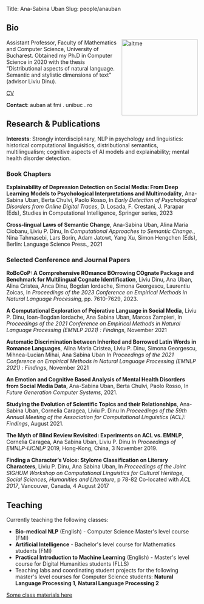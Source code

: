 ﻿Title: Ana-Sabina Uban
Slug: people/anauban

## Bio

<img src="https://avatars.githubusercontent.com/u/1269090?v=4" alt="altme" style="width: 200px;float: right;"/>

Assistant Professor, Faculty of Mathematics and Computer Science, University of Bucharest. Obtained my Ph.D in Computer Science in 2020 with the thesis "Distributional aspects of natural language. Semantic and stylistic dimensions of text" (advisor Liviu Dinu).

[CV](https://drive.google.com/file/d/13E6V0qoxYuypnehyTNmupRfmJqOpR0jV/view?usp=sharing)

**Contact**: auban at fmi . unibuc . ro

## Research & Publications

**Interests**: Strongly interdisciplinary, NLP in psychology and linguistics: historical computational linguisitics, distributional semantics, multilingualism; cognitive aspects of AI models and explainability; mental health disorder detection.

### Book Chapters

**Explainability of Depression Detection on Social Media: From Deep Learning Models to Psychological
Interpretations and Multimodality**, Ana-Sabina Uban, Berta Chulvi, Paolo Rosso,
In _Early Detection of Psychological Disorders from Online Digital Traces_, D. Losada, F.
Crestani, J. Parapar (Eds), Studies in Computational Intelligence, Springer series, 2023

**Cross-lingual Laws of Semantic Change**, Ana-Sabina Uban, Alina Maria Ciobanu, Liviu P. Dinu,
In _Computational Approaches to Semantic Change_., Nina Tahmasebi, Lars Borin, Adam
Jatowt, Yang Xu, Simon Hengchen (Eds), Berlin: Language Science Press., 2021

### Selected Conference and Journal Papers

**RoBoCoP: A Comprehensive ROmance BOrrowing COgnate Package and Benchmark for Multilingual
Cognate Identification**, Liviu Dinu, Ana Uban, Alina Cristea, Anca Dinu, Bogdan Iordache, Simona Georgescu, Laurentiu Zoicas,
In _Proceedings of the 2023 Conference on Empirical Methods in Natural Language Processing_, pp. 7610-7629, 2023.

**A Computational Exploration of Pejorative Language in Social Media**, Liviu P. Dinu, Ioan-Bogdan Iordache, Ana Sabina Uban, Marcos Zampieri,
In _Proceedings of the 2021 Conference on Empirical Methods in Natural Language Processing
(EMNLP 2021) : Findings_, November 2021

**Automatic Discrimination between Inherited and Borrowed Latin Words in Romance Languages**, Alina Maria Cristea, Liviu P. Dinu, Simona Georgescu, Mihnea-Lucian Mihai, Ana Sabina Uban
In _Proceedings of the 2021 Conference on Empirical Methods in Natural Language Processing
(EMNLP 2021) : Findings_, November 2021

**An Emotion and Cognitive Based Analysis of Mental Health Disorders from Social Media Data**, Ana-Sabina Uban, Berta Chulvi, Paolo Rosso,
In _Future Generation Computer Systems_, 2021.

**Studying the Evolution of Scientific Topics and their Relationships**, Ana-Sabina Uban, Cornelia Caragea, Liviu P. Dinu
In _Proceedings of the 59th Annual Meeting of the Association for Computational Linguistics (ACL): Findings_, August 2021.

**The Myth of Blind Review Revisited: Experiments on ACL vs. EMNLP**, Cornelia Caragea, Ana Sabina Uban, Liviu P. Dinu
In _Proceedings of EMNLP-IJCNLP_ 2019, Hong-Kong, China, 3 November 2019.


**Finding a Character’s Voice: Stylome Classification on Literary Characters**, Liviu P. Dinu, Ana Sabina Uban,
In _Proceedings of the Joint SIGHUM Workshop on Computational Linguistics for Cultural Heritage,
Social Sciences, Humanities and Literature_, p 78-82
Co-located with _ACL 2017_, Vancouver, Canada, 4 August 2017


## Teaching

Currently teaching the following classes:

- **Bio-medical NLP** (English) - Computer Science Master's level course (FMI)
- **Artificial Intelligence** - Bachelor's level course for Mathematics students (FMI)
- **Practical Introduction to Machine Learning** (English) - Master's level course for Digital Humanities students (FLLS)
- Teaching labs and coordinating student projects for the following master's level courses for Computer Science students: **Natural Language Processing 1**, **Natural Language Processing 2**

[Some class materials here](https://github.com/ananana/Class-materials)
